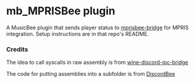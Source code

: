 # mb_MPRISBee plugin
A MusicBee plugin that sends player status to [mprisbee-bridge](https://github.com/Kyletsit/mprisbee-bridge) for MPRIS integration. Setup instructions are in that repo's README.

### Credits
The idea to call syscalls in raw assembly is from [wine-discord-ipc-bridge](https://github.com/0e4ef622/wine-discord-ipc-bridge)

The code for putting assemblies into a subfolder is from [DiscordBee](https://github.com/sll552/DiscordBee/blob/master/DiscordBee.cs)
